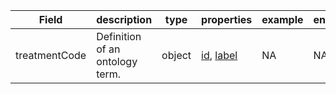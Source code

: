 |Field | description | type | properties | example | enum|
| ---| ---| ---| ---| ---| --- |
| treatmentCode | Definition of an ontology term. | object | [id](./id.md), [label](./label.md) | NA | NA|
